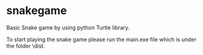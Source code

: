 # snakegame
Basic Snake game by using python Turtle library.

To start playing the snake game please run the main.exe file which is under the folder \dist.

